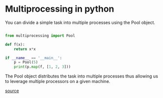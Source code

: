 # Multiprocessing in python

You can divide a simple task into multiple processes using the Pool object.

```python

from multiprocessing import Pool

def f(x):
    return x*x

if __name__ == '__main__':
    p = Pool(5)
    print(p.map(f, [1, 2, 3]))

```

The Pool object distributes the task into multiple processes thus allowing us to leverage multiple processors on a given machine.

[source](https://docs.python.org/2/library/multiprocessing.html)

